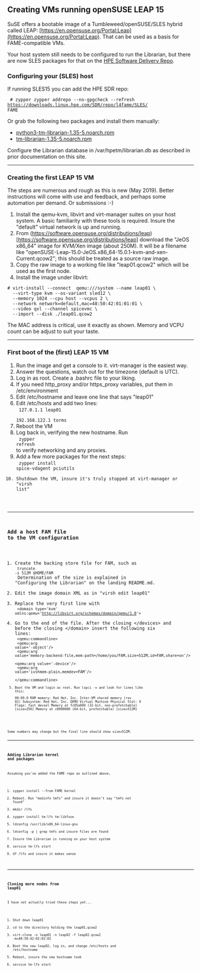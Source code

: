 ## Creating VMs running openSUSE LEAP 15

SuSE offers a bootable image of a Tumbleweed/openSUSE/SLES hybrid called LEAP:
[https://en.opensuse.org/Portal:Leap](https://en.opensuse.org/Portal:Leap).
That can be used as a basis for FAME-compatible VMs.

Your host system still needs to be configured to run the Librarian, but
there are now SLES packages for that on the [HPE Software Delivery Repo](http://downloads.linux.hpe.com/SDR/repo/l4fame).

### Configuring your (SLES) host

If running SLES15 you can add the HPE SDR repo:

<code> # zypper zypper addrepo --no-gpgcheck --refresh https://downloads.linux.hpe.com/SDR/repo/l4fame/SLES/ FAME</code>

Or grab the following two packages and install them manually:

* [python3-tm-librarian-1.35-5.noarch.rpm](http://downloads.linux.hpe.com/SDR/repo/l4fame/SLES/python3-tm-librarian-1.35-5.noarch.rpm)
* [tm-librarian-1.35-5.noarch.rpm](http://downloads.linux.hpe.com/SDR/repo/l4fame/SLES/tm-librarian-1.35-5.noarch.rpm)

Configure the Librarian database in /var/hpetm/librarian.db as described in prior documentation on this site.

---

### Creating the first LEAP 15 VM

The steps are numerous and rough as this is new (May 2019).  Better
instructions will come with use and feedback, and perhaps some automation
per demand.  Or submissions :-)

1. Install the qemu-kvm, libvirt and virt-manager suites on your host system.  A basic familiarity with these tools is required.  Insure the "default" virtual network is up and running.
1. From (https://software.opensuse.org/distributions/leap)[https://software.opensuse.org/distributions/leap] download the "JeOS x86_64" image for KVM/Xen image (about 250M).  It will be a filename like "openSUSE-Leap-15.0-JeOS.x86_64-15.0.1-kvm-and-xen-Current.qcow2"; this should be treated as a source raw image.
1. Copy the raw image to a working file like "leap01.qcow2" which will be used as the first node.
1. Install the image under libvirt:
```shell
# virt-install --connect  qemu:///system --name leap01 \
  --virt-type kvm --os-variant sled12 \
  --memory 1024 --cpu host --vcpus 2 \
  --network network=default,mac=48:50:42:01:01:01 \
  --video qxl --channel spicevmc \
  --import --disk ./leap01.qcow2
```
The MAC address is critical, use it exactly as shown.  Memory and VCPU count
can be adjust to suit your taste.

---

### First boot of the (first) LEAP 15 VM

1. Run the image and get a console to it.  virt-manager is the easiest way.
1. Answer the questions, watch out for the timezone (default is UTC).
1. Log in as root.  Create a .bashrc file to your liking.
1. If you need http_proxy and/or https_proxy variables, put them in /etc/environment
1. Edit /etc/hostname and leave one line that says "leap01"
1. Edit /etc/hosts and add two lines:<br><code>
   127.0.1.1        leap01<br>
   192.168.122.1 torms</code>
1. Reboot the VM
1. Log back in, verifying the new hostname.  Run<br><code>
   zypper refresh</code><br>
   to verify networking and any proxies.
1. Add a few more packages for the next steps:<br><code>
   zypper install spice-vdagent pciutils 
1. Shutdown the VM, insure it's truly stopped at virt-manager or "virsh list"

---

### Add a host FAM file to the VM configuration

1. Create the backing store file for FAM, such as <br><code>
   truncate -s 512M $HOME/FAM</code><br>
   Determination of the size is explained in "Configuring the Librarian" on the landing README.md.
1. Edit the image domain XML as in "virsh edit leap01"
1. Replace the very first line with<br><code>
   &lt;domain type='kvm' xmlns:qemu='http://libvirt.org/schemas/domain/qemu/1.0'&gt;
   </code>
1. Go to the end of the file.  After the closing &lt;/devices&gt; and
before the closing &lt;/domain&gt; insert the following six lines:<br><code>
  &lt;qemu:commandline><br>
    &lt;qemu:arg value='-object'/><br>
    &lt;qemu:arg value='memory-backend-file,mem-path=/home/you/FAM,size=512M,id=FAM,share=on'/><br>
    &lt;qemu:arg value='-device'/><br>
    &lt;qemu:arg value='ivshmem-plain,memdev=FAM'/><br>
  &lt;/qemu:commandline><code>
1. Boot the VM and login as root.  Run lspci -v and look for lines like this:<pre>00:09.0 RAM memory: Red Hat, Inc. Inter-VM shared memory (rev 01)
	Subsystem: Red Hat, Inc. QEMU Virtual Machine
	Physical Slot: 9
	Flags: fast devsel
	Memory at fc05a000 (32-bit, non-prefetchable) [size=256]
	Memory at c0000000 (64-bit, prefetchable) [size=512M]
</pre>
Some numbers may change but the final line should show size=512M.

---

### Adding Librarian kernel and packages

Assuming you've added the FAME repo as outlined above,

1. zypper install --from FAME kernel
1. Reboot.  Run "modinfo tmfs" and insure it doesn't say "tmfs not found"
1. mkdir /lfs
1. zypper install tm-lfs tm-libfuse
1. ldconfig /usr/lib/x86_64-linux-gnu
1. ldconfig -p | grep tmfs and insure files are found
1. Insure the Librarian is running on your host system
1. service tm-lfs start
1. df /lfs and insure it makes sense

---

### Cloning more nodes from leap01

I have not actually tried these steps yet...

1. Shut down leap01
1. cd to the directory holding the leap01.qcow2
1. virt-clone -o leap01 -n leap02 -f leap02.qcow2 -m=48:50:42:02:02:02
1. Boot the new leap02, log in, and change /etc/hosts and /etc/hostname
1. Reboot, insure the new hostname took
1. service tm-lfs start

